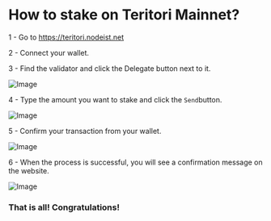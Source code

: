 # How to stake on Teritori Mainnet?

1 - Go to https://teritori.nodeist.net

2 - Connect your wallet.

3 - Find the validator and click the Delegate button next to it.

![Image](.gitbook/assets/111.png)

4 - Type the amount you want to stake and click the `Send`button.

![Image](.gitbook/assets/222.png)

5 - Confirm your transaction from your wallet.

![Image](.gitbook/assets/333.png)

6 - When the process is successful, you will see a confirmation message on the website.

![Image](.gitbook/assets/444.png)

### That is all! Congratulations!
